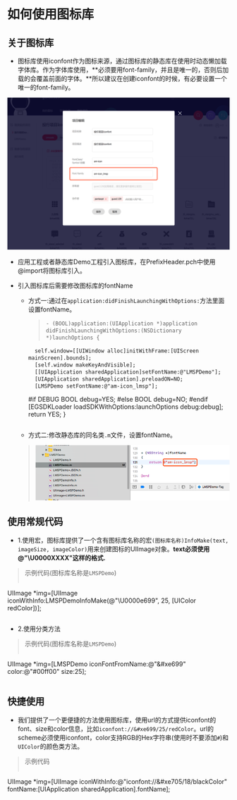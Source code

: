 [font-family]:./assets/iconfont_s1.png
[font-name]:./assets/iconfont_s2.png

# 如何使用图标库
## 关于图标库
* 图标库使用iconfont作为图标来源，通过图标库的静态库在使用时动态懒加载字体库。作为字体库使用，**必须要用font-family，并且是唯一的，否则后加载的会覆盖前面的字体。**所以建议在创建iconfont的时候，有必要设置一个唯一的font-family。

![font-family]

* 应用工程或者静态库Demo工程引入图标库，在PrefixHeader.pch中使用@import将图标库引入。

* 引入图标库后需要修改图标库的fontName
	* 方式一:通过在`application:didFinishLaunchingWithOptions:`方法里面设置fontName。
		>```
		>- (BOOL)application:(UIApplication *)application didFinishLaunchingWithOptions:(NSDictionary *)launchOptions {
    		self.window=[[UIWindow alloc]initWithFrame:[UIScreen mainScreen].bounds];
    		[self.window makeKeyAndVisible];
    		[[UIApplication sharedApplication]setFontName:@"LMSPDemo"];
    		[UIApplication sharedApplication].preloadON=NO;
    		[LMSPDemo setFontName:@"am-icon_lmsp"];
		#if DEBUG
    		BOOL debug=YES;
		#else
		    BOOL debug=NO;
		#endif
    		[EGSDKLoader loadSDKWithOptions:launchOptions debug:debug];
   			return YES;
}
		>```
		
	* 方式二:修改静态库的同名类`.m`文件，设置fontName。
	>![font-name]

## 使用常规代码

- 1.使用宏，图标库提供了一个含有图标库名称的宏`(图标库名称)InfoMake(text, imageSize, imageColor)`用来创建图标的UIImage对象。**text必须使用@"\U0000XXXX"这样的格式.**
>示例代码(图标库名称是`LMSPDemo`)
>
>```
UIImage *img=[UIImage iconWithInfo:LMSPDemoInfoMake(@"\U0000e699", 25, [UIColor redColor])];
>```

- 2.使用分类方法
>示例代码(图标库名称是`LMSPDemo`)
>
>```
UIImage *img=[LMSPDemo iconFontFromName:@"&#xe699" color:@"#00ff00" size:25];
>```

## 快捷使用
- 我们提供了一个更便捷的方法使用图标库，使用url的方式提供iconfont的font、size和color信息，比如`iconfont://&#xe699/25/redColor`。url的scheme必须使用iconfont，color支持RGB的Hex字符串(使用时不要添加`#`)和`UIColor`的颜色类方法。

>示例代码
>```
UIImage *img=[UIImage iconWithInfo:@"iconfont://&#xe705/18/blackColor" fontName:[UIApplication sharedApplication].fontName];
>```
